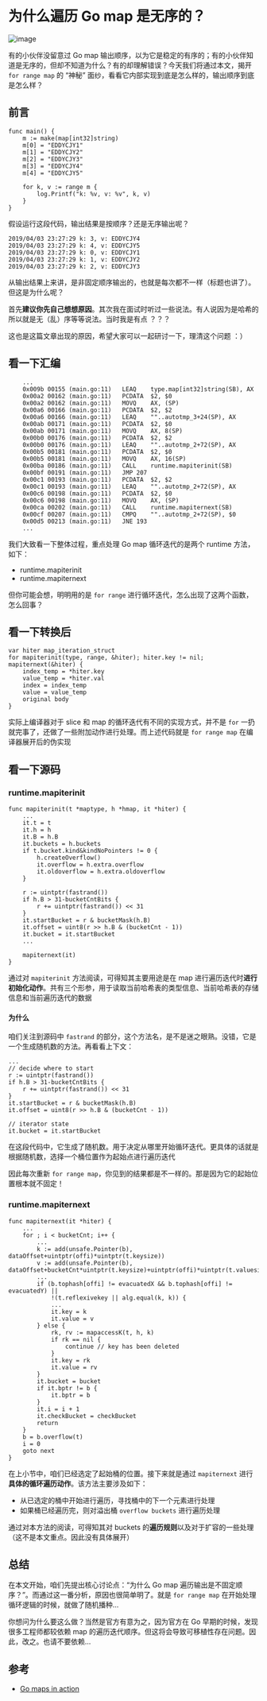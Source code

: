 # 为什么遍历 Go map 是无序的？

![image](http://wx2.sinaimg.cn/large/006fVPCvly1g1s1ah84k8j30k70dvaac.jpg)

有的小伙伴没留意过 Go map 输出顺序，以为它是稳定的有序的；有的小伙伴知道是无序的，但却不知道为什么？有的却理解错误？今天我们将通过本文，揭开 `for range map` 的 “神秘” 面纱，看看它内部实现到底是怎么样的，输出顺序到底是怎么样？

## 前言

```
func main() {
	m := make(map[int32]string)
	m[0] = "EDDYCJY1"
	m[1] = "EDDYCJY2"
	m[2] = "EDDYCJY3"
	m[3] = "EDDYCJY4"
	m[4] = "EDDYCJY5"

	for k, v := range m {
		log.Printf("k: %v, v: %v", k, v)
	}
}
```

假设运行这段代码，输出结果是按顺序？还是无序输出呢？


```
2019/04/03 23:27:29 k: 3, v: EDDYCJY4
2019/04/03 23:27:29 k: 4, v: EDDYCJY5
2019/04/03 23:27:29 k: 0, v: EDDYCJY1
2019/04/03 23:27:29 k: 1, v: EDDYCJY2
2019/04/03 23:27:29 k: 2, v: EDDYCJY3
```

从输出结果上来讲，是非固定顺序输出的，也就是每次都不一样（标题也讲了）。但这是为什么呢？

首先**建议你先自己想想原因**。其次我在面试时听过一些说法。有人说因为是哈希的所以就是无（乱）序等等说法。当时我是有点 ？？？

这也是这篇文章出现的原因，希望大家可以一起研讨一下，理清这个问题 ：）

## 看一下汇编

```
    ...
	0x009b 00155 (main.go:11)	LEAQ	type.map[int32]string(SB), AX
	0x00a2 00162 (main.go:11)	PCDATA	$2, $0
	0x00a2 00162 (main.go:11)	MOVQ	AX, (SP)
	0x00a6 00166 (main.go:11)	PCDATA	$2, $2
	0x00a6 00166 (main.go:11)	LEAQ	""..autotmp_3+24(SP), AX
	0x00ab 00171 (main.go:11)	PCDATA	$2, $0
	0x00ab 00171 (main.go:11)	MOVQ	AX, 8(SP)
	0x00b0 00176 (main.go:11)	PCDATA	$2, $2
	0x00b0 00176 (main.go:11)	LEAQ	""..autotmp_2+72(SP), AX
	0x00b5 00181 (main.go:11)	PCDATA	$2, $0
	0x00b5 00181 (main.go:11)	MOVQ	AX, 16(SP)
	0x00ba 00186 (main.go:11)	CALL	runtime.mapiterinit(SB)
	0x00bf 00191 (main.go:11)	JMP	207
	0x00c1 00193 (main.go:11)	PCDATA	$2, $2
	0x00c1 00193 (main.go:11)	LEAQ	""..autotmp_2+72(SP), AX
	0x00c6 00198 (main.go:11)	PCDATA	$2, $0
	0x00c6 00198 (main.go:11)	MOVQ	AX, (SP)
	0x00ca 00202 (main.go:11)	CALL	runtime.mapiternext(SB)
	0x00cf 00207 (main.go:11)	CMPQ	""..autotmp_2+72(SP), $0
	0x00d5 00213 (main.go:11)	JNE	193
	...
```

我们大致看一下整体过程，重点处理 Go map 循环迭代的是两个 runtime 方法，如下：

- runtime.mapiterinit
- runtime.mapiternext

但你可能会想，明明用的是 `for range` 进行循环迭代，怎么出现了这两个函数，怎么回事？

## 看一下转换后

```
var hiter map_iteration_struct
for mapiterinit(type, range, &hiter); hiter.key != nil; mapiternext(&hiter) {
    index_temp = *hiter.key
    value_temp = *hiter.val
    index = index_temp
    value = value_temp
    original body
}
```

实际上编译器对于 slice 和 map 的循环迭代有不同的实现方式，并不是 `for` 一扔就完事了，还做了一些附加动作进行处理。而上述代码就是 `for range map` 在编译器展开后的伪实现

## 看一下源码

### runtime.mapiterinit

```
func mapiterinit(t *maptype, h *hmap, it *hiter) {
	...
	it.t = t
	it.h = h
	it.B = h.B
	it.buckets = h.buckets
	if t.bucket.kind&kindNoPointers != 0 {
		h.createOverflow()
		it.overflow = h.extra.overflow
		it.oldoverflow = h.extra.oldoverflow
	}

	r := uintptr(fastrand())
	if h.B > 31-bucketCntBits {
		r += uintptr(fastrand()) << 31
	}
	it.startBucket = r & bucketMask(h.B)
	it.offset = uint8(r >> h.B & (bucketCnt - 1))
	it.bucket = it.startBucket
    ...

	mapiternext(it)
}
```

通过对 `mapiterinit` 方法阅读，可得知其主要用途是在 map 进行遍历迭代时**进行初始化动作**。共有三个形参，用于读取当前哈希表的类型信息、当前哈希表的存储信息和当前遍历迭代的数据

#### 为什么

咱们关注到源码中 `fastrand` 的部分，这个方法名，是不是迷之眼熟。没错，它是一个生成随机数的方法。再看看上下文：

```
...
// decide where to start
r := uintptr(fastrand())
if h.B > 31-bucketCntBits {
	r += uintptr(fastrand()) << 31
}
it.startBucket = r & bucketMask(h.B)
it.offset = uint8(r >> h.B & (bucketCnt - 1))

// iterator state
it.bucket = it.startBucket
```

在这段代码中，它生成了随机数。用于决定从哪里开始循环迭代。更具体的话就是根据随机数，选择一个桶位置作为起始点进行遍历迭代

因此每次重新 `for range map`，你见到的结果都是不一样的。那是因为它的起始位置根本就不固定！

### runtime.mapiternext

```
func mapiternext(it *hiter) {
    ...
    for ; i < bucketCnt; i++ {
		...
		k := add(unsafe.Pointer(b), dataOffset+uintptr(offi)*uintptr(t.keysize))
		v := add(unsafe.Pointer(b), dataOffset+bucketCnt*uintptr(t.keysize)+uintptr(offi)*uintptr(t.valuesize))
		...
		if (b.tophash[offi] != evacuatedX && b.tophash[offi] != evacuatedY) ||
			!(t.reflexivekey || alg.equal(k, k)) {
			...
			it.key = k
			it.value = v
		} else {
			rk, rv := mapaccessK(t, h, k)
			if rk == nil {
				continue // key has been deleted
			}
			it.key = rk
			it.value = rv
		}
		it.bucket = bucket
		if it.bptr != b { 
			it.bptr = b
		}
		it.i = i + 1
		it.checkBucket = checkBucket
		return
	}
	b = b.overflow(t)
	i = 0
	goto next
}
```

在上小节中，咱们已经选定了起始桶的位置。接下来就是通过 `mapiternext` 进行**具体的循环遍历动作**。该方法主要涉及如下：

- 从已选定的桶中开始进行遍历，寻找桶中的下一个元素进行处理
- 如果桶已经遍历完，则对溢出桶 `overflow buckets` 进行遍历处理

通过对本方法的阅读，可得知其对 buckets 的**遍历规则**以及对于扩容的一些处理（这不是本文重点。因此没有具体展开）

## 总结

在本文开始，咱们先提出核心讨论点：“为什么 Go map 遍历输出是不固定顺序？”。而通过这一番分析，原因也很简单明了。就是 `for range map` 在开始处理循环逻辑的时候，就做了随机播种...

你想问为什么要这么做？当然是官方有意为之，因为官方在 Go 早期的时候，发现很多工程师都较依赖 map 的遍历迭代顺序。但这将会导致可移植性存在问题。因此，改之。也请不要依赖...

## 参考

- [Go maps in action](https://blog.golang.org/go-maps-in-action)
